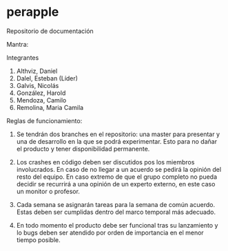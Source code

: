 # perapple
Repositorio de documentación

Mantra:

Integrantes

1. Althviz, Daniel
2. Dalel, Esteban (Líder)
3. Galvis, Nicolás
4. González, Harold
5. Mendoza, Camilo
6. Remolina, Maria Camila

Reglas de funcionamiento:

1. Se tendrán dos branches en el repositorio: una master para presentar y una de desarrollo en la que se podrá experimentar. Esto para no dañar el producto y tener disponibilidad permanente.

2. Los crashes en código deben ser discutidos pos los miembros involucrados. En caso de no llegar a un acuerdo se pedirá la opinión del resto del equipo. En caso extremo de que el grupo completo no pueda decidir se recurrirá a una opinión de un experto externo, en este caso un monitor o profesor.

3. Cada semana se asignarán tareas para la semana de común acuerdo. Estas deben ser cumplidas dentro del marco temporal más adecuado.

4. En todo momento el producto debe ser funcional tras su lanzamiento y lo bugs deben ser atendido por orden de importancia en el menor tiempo posible.
